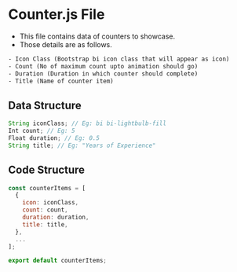 # Counter.js File

- This file contains data of counters to showcase.
- Those details are as follows.

```txt
- Icon Class (Bootstrap bi icon class that will appear as icon)
- Count (No of maximum count upto animation should go)
- Duration (Duration in which counter should complete)
- Title (Name of counter item)
```

## Data Structure

```js
String iconClass; // Eg: bi bi-lightbulb-fill
Int count; // Eg: 5
Float duration; // Eg: 0.5
String title; // Eg: "Years of Experience"
```

## Code Structure

```js
const counterItems = [
  {
    icon: iconClass,
    count: count,
    duration: duration,
    title: title,
  },
  ...
];

export default counterItems;
```
